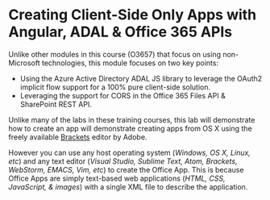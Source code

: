 Creating Client-Side Only Apps with Angular, ADAL & Office 365 APIs
===================================================================
Unlike other modules in this course (O3657) that focus on using non-Microsoft technologies, this module focuses on two key points:

- Using the Azure Active Directory ADAL JS library to leverage the OAuth2 implicit flow support for a 100% pure client-side solution.
- Leveraging the support for CORS in the Office 365 Files API & SharePoint REST API.

Unlike many of the labs in these training courses, this lab will demonstrate how to create an app will demonstrate creating apps from OS X using the freely available [Brackets](http://brackets.io/) editor by Adobe.
 
However you can use any host operating system (*Windows, OS X, Linux, etc*) and any text editor (*Visual Studio, Sublime Text, Atom, Brackets, WebStorm, EMACS, Vim, etc*) to create the Office App. This is because Office Apps are simply text-based web applications (*HTML, CSS, JavaScript, & images*) with a single XML file to describe the application.
